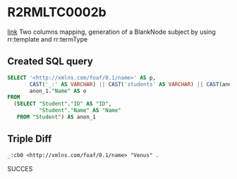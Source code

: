 # R2RMLTC0002b
[link](https://www.w3.org/TR/rdb2rdf-test-cases/#R2RMLTC0002b)
Two columns mapping, generation of a BlankNode subject by using rr:template and rr:termType

## Created SQL query
```sql
SELECT '<http://xmlns.com/foaf/0.1/name>' AS p,
       CAST('_:' AS VARCHAR) || CAST('students' AS VARCHAR) || CAST(anon_1."ID" AS VARCHAR) AS s,
       anon_1."Name" AS o
FROM
  (SELECT "Student"."ID" AS "ID",
          "Student"."Name" AS "Name"
   FROM "Student") AS anon_1
```

## Triple Diff
```diff
_:cb0 <http://xmlns.com/foaf/0.1/name> "Venus" .
```

SUCCES